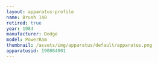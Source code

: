 ```yaml
---
layout: apparatus-profile
name: Brush 148
retired: true
year: 1984
manufacturer: Dodge
model: PowerRam
thumbnail: /assets/img/apparatus/default/apparatus.png
apparatusid: 190084001
---
```

